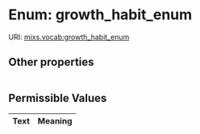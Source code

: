 
# Enum: growth_habit_enum




URI: [mixs.vocab:growth_habit_enum](https://w3id.org/mixs/vocab/growth_habit_enum)


## Other properties

|  |  |  |
| --- | --- | --- |

## Permissible Values

| Text | Meaning |
| :--- | --------: |


